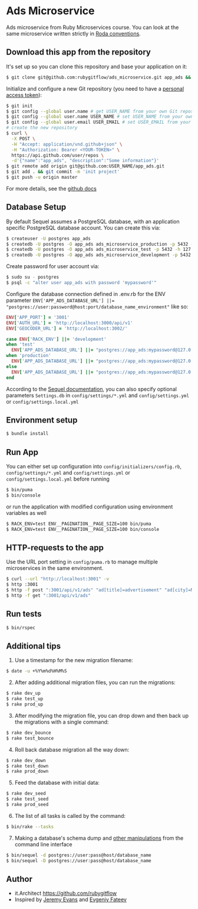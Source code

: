 # Ads Microservice
Ads microservice from Ruby Microservices course. You can look at the same microservice written strictly in [Roda conventions](https://github.com/rubygitflow/ads_microservice_rc).

## Download this app from the repository
It's set up so you can clone this repository and base your application on it:
```bash
$ git clone git@github.com:rubygitflow/ads_microservice.git app_ads && cd app_ads && rm -r -f .git/
```
Initialize and configure a new Git repository (you need to have a [personal access token](https://github.com/settings/tokens)):
```bash
$ git init
$ git config --global user.name # get USER_NAME from your own Git repository
$ git config --global user.name USER_NAME # set USER_NAME from your own Git repository if the "global user.name" is empty
$ git config --global user.email USER_EMAIL # set USER_EMAIL from your own Git repository if the "global user.name" is empty
# create the new repository
$ curl \
  -X POST \
  -H "Accept: application/vnd.github+json" \
  -H "Authorization: Bearer <YOUR-TOKEN>" \
  https://api.github.com/user/repos \
  -d'{"name":"app_ads", "description":"Some information"}'
$ git remote add origin git@github.com:USER_NAME/app_ads.git 
$ git add . && git commit -m 'init project'
$ git push -u origin master
```
For more details, see the [github docs](https://docs.github.com/en/rest/repos/repos#create-a-repository-for-the-authenticated-user)


## Database Setup
By default Sequel assumes a PostgreSQL database, with an application specific PostgreSQL database account.  You can create this via:
```bash
$ createuser -U postgres app_ads
$ createdb -U postgres -O app_ads ads_microservice_production -p 5432 -h 127.0.0.1
$ createdb -U postgres -O app_ads ads_microservice_test -p 5432 -h 127.0.0.1
$ createdb -U postgres -O app_ads ads_microservice_development -p 5432 -h 127.0.0.1
```
Create password for user account via:
```bash
$ sudo su - postgres
$ psql -c "alter user app_ads with password 'mypassword'"
```
Configure the database connection defined in .env.rb for the ENV parameter `ENV['APP_ADS_DATABASE_URL'] ||= "postgres://user:password@host:port/database_name_environment"` like so:
```ruby
ENV['APP_PORT'] = '3001'
ENV['AUTH_URL'] = 'http://localhost:3000/api/v1'
ENV['GEOCODER_URL'] = 'http://localhost:3002/'

case ENV['RACK_ENV'] ||= 'development'
when 'test'
  ENV['APP_ADS_DATABASE_URL'] ||= "postgres://app_ads:mypassword@127.0.0.1:5432/ads_microservice_test"
when 'production'
  ENV['APP_ADS_DATABASE_URL'] ||= "postgres://app_ads:mypassword@127.0.0.1:5432/ads_microservice_production"
else
  ENV['APP_ADS_DATABASE_URL'] ||= "postgres://app_ads:mypassword@127.0.0.1:5432/ads_microservice_development"
end
```
According to the [Sequel documentation](https://github.com/jeremyevans/sequel#connecting-to-a-database-), you can also specify optional parameters `Settings.db` in `config/settings/*.yml` and `config/settings.yml` or `config/settings.local.yml`
## Environment setup
```bash
$ bundle install
```
## Run App
You can either set up configuration into `config/initializers/config.rb`, `config/settings/*.yml` and `config/settings.yml` or `config/settings.local.yml` before running

```bash
$ bin/puma
$ bin/console
```
or run the application with modified configuration using environment variables as well
```bash
$ RACK_ENV=test ENV__PAGINATION__PAGE_SIZE=100 bin/puma
$ RACK_ENV=test ENV__PAGINATION__PAGE_SIZE=100 bin/console
```
## HTTP-requests to the app
Use the URL port setting in `config/puma.rb` to manage multiple microservices in the same environment.
```bash
$ curl --url "http://localhost:3001" -v
$ http :3001
$ http -f post ":3001/api/v1/ads" "ad[title]=advertisement" "ad[city]=Moscow" "ad[description]=Good suggestion" "Authorization:Bearer some_user_token"
$ http -f get ":3001/api/v1/ads"
```
## Run tests
```bash
$ bin/rspec
```
## Additional tips
1. Use a timestamp for the new migration filename:
```bash
$ date -u +%Y%m%d%H%M%S
```
2. After adding additional migration files, you can run the migrations:
```bash
$ rake dev_up  
$ rake test_up 
$ rake prod_up 
```
3. After modifying the migration file, you can drop down and then back up the migrations with a single command:
```bash
$ rake dev_bounce  
$ rake test_bounce 
```
4. Roll back database migration all the way down:
```bash
$ rake dev_down  
$ rake test_down 
$ rake prod_down 
```
5. Feed the database with initial data:
```bash
$ rake dev_seed
$ rake test_seed
$ rake prod_seed
```
6. The list of all tasks is called by the command:
```bash
$ bin/rake --tasks
```
7. Making a database's schema dump and [other manipulations](https://sequel.jeremyevans.net/rdoc/files/doc/bin_sequel_rdoc.html) from the command line interface
```bash
$ bin/sequel -d postgres://user:pass@host/database_name
$ bin/sequel -D postgres://user:pass@host/database_name
```

## Author
* it.Architect https://github.com/rubygitflow
* Inspired by [Jeremy Evans](https://github.com/jeremyevans/roda-sequel-stack) and [Evgeniy Fateev](https://github.com/psylone/ads-microservice)
